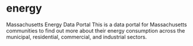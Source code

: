 # energy
Massachusetts Energy Data Portal
This is a data portal for Massachusetts communities to find out more about their energy consumption across the municipal, residential, commercial, and industrial sectors.
